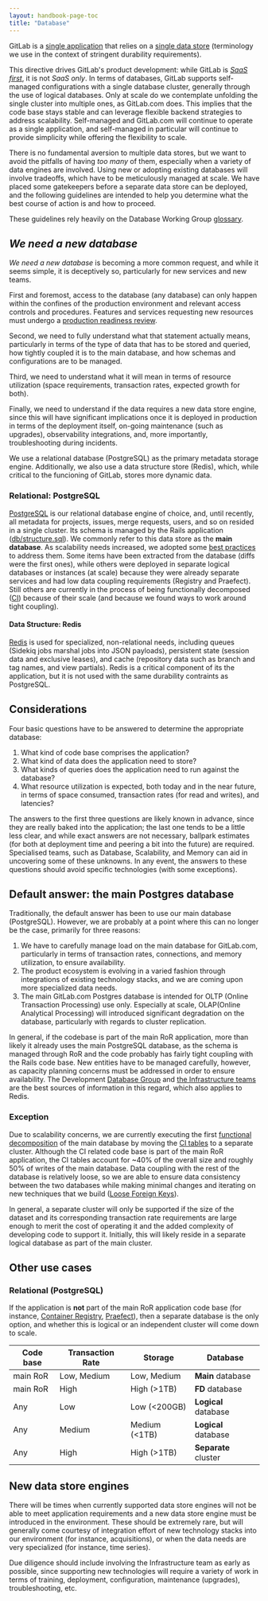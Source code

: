```yaml
---
layout: handbook-page-toc
title: "Database"
---
```


GitLab is a [single application](https://about.gitlab.com/handbook/product/single-application/) that relies on a [single data store](https://about.gitlab.com/handbook/product/single-application/#single-data-store) (terminology we use in the context of stringent durability requirements).

This directive drives GitLab's product development: while GitLab is [*SaaS first*](https://about.gitlab.com/direction/#product-strategy), it is not *SaaS only*. In terms of databases, GitLab supports self-managed configurations with a single database cluster, generally through the use of logical databases. Only at scale do we contemplate unfolding the single cluster into multiple ones, as GitLab.com does. This implies that the code base stays stable and can leverage flexible backend strategies to address scalability. Self-managed and GitLab.com will continue to operate as a single application, and self-managed in particular will continue to provide simplicity while offering the flexibility to scale.

There is no fundamental aversion to multiple data stores, but we want to avoid the pitfalls of having *too many* of them, especially when a variety of data engines are involved. Using new or adopting existing databases will involve tradeoffs, which have to be meticulously managed at scale. We have placed some gatekeepers before a separate data store can be deployed, and the following guidelines are intended to help you determine what the best course of action is and how to proceed.

These guidelines rely heavily on the Database Working Group [glossary](/company/team/structure/working-groups/database-scalability/#glossary).

## *We need a new database*

*We need a new database* is becoming a more common request, and while it seems simple, it is deceptively so, particularly for new services and new teams.

First and foremost, access to the database (any database) can only happen within the confines of the production environment and relevant access controls and procedures. Features and services requesting new resources must undergo a [production readiness review](https://about.gitlab.com/handbook/engineering/infrastructure/production/readiness/).

Second, we need to fully understand what that statement actually means, particularly in terms of the type of data that has to be stored and queried, how tightly coupled it is to the main database, and how schemas and configurations are to be managed. 

Third, we need to understand what it will mean in terms of resource utilization (space requirements, transaction rates, expected growth for both). 

Finally, we need to understand if the data requires a new data store engine, since this will have significant implications once it is deployed in production in terms of the deployment itself, on-going maintenance (such as upgrades), observability integrations, and, more importantly, troubleshooting during incidents.

We use a relational database (PostgreSQL) as the primary metadata storage engine. Additionally, we also use a data structure store (Redis), which, while critical to the funcioning of GitLab, stores more dynamic data.

### Relational: PostgreSQL

[PostgreSQL](https://docs.gitlab.com/ee/development/scalability.html#postgresql) is our relational database engine of choice, and, until recently, all metadata for projects, issues, merge requests, users, and so on resided in a single cluster. Its schema is managed by the Rails application ([db/structure.sql](https://gitlab.com/gitlab-org/gitlab/-/blob/master/db/structure.sql)). We commonly refer to this data store as the **main database**. As scalability needs increased, we adopted some [best practices](https://about.gitlab.com/handbook/engineering/architecture/practice/scalability/) to address them. Some items have been extracted from the database (diffs were the first ones), while others were deployed in separate logical databases or instances (at scale) because they were already separate services and had low data coupling requirements (Registry and Praefect). Still others are currently in the process of being functionally decomposed ([CI](https://gitlab.com/groups/gitlab-org/-/epics/6168)) because of their scale (and because we found ways to work around tight coupling).

#### Data Structure: Redis

[Redis](https://docs.gitlab.com/ee/development/scalability.html#redis) is used for specialized, non-relational needs, including queues (Sidekiq jobs marshal jobs into JSON payloads), persistent state (session data and exclusive leases), and cache (repository data such as branch and tag names, and view partials). Redis is a critical component of its the application, but it is not used with the same durability contraints as PostgreSQL.

## Considerations

Four basic questions have to be answered to determine the appropriate database:

1. What kind of code base comprises the application?
1. What kind of data does the application need to store?
1. What kinds of queries does the application need to run against the database?
1. What resource utilization is expected, both today and in the near future, in terms of space consumed, transaction rates (for read and writes), and latencies?

The answers to the first three questions are likely known in advance, since they are really baked into the application; the last one tends to be a little less clear, and while exact answers are not necessary, ballpark estimates (for both at deployment time and peering a bit into the future) are required. Specialised teams, such as Database, Scalability, and Memory can aid in uncovering some of these unknowns. In any event, the answers to these questions should avoid specific technologies (with some exceptions).

## Default answer: the main Postgres database

Traditionally, the default answer has been to use our main database (PostgreSQL). However, we are probably at a point where this can no longer be the case, primarily for three reasons:

1. We have to carefully manage load on the main database for GitLab.com, particularly in terms of transaction rates, connections, and memory utilization, to ensure availability.
1. The product ecosystem is evolving in a varied fashion through integrations of existing technology stacks, and we are coming upon more specialized data needs.
1. The main GitLab.com Postgres database is intended for OLTP (Online Transaction Processing) use only. Especially at scale, OLAP(Online Analytical Processing) will introduced significant degradation on the database, particularly with regards to cluster replication.

In general, if the codebase is part of the main RoR application, more than likely it already uses the main PostgreSQL database, as the schema is managed through RoR and the code probably has fairly tight coupling with the Rails code base. New entities have to be managed carefully, however, as capacity planning concerns must be addressed in order to ensure availability. The Development [Database Group](https://about.gitlab.com/handbook/engineering/development/enablement/database/) and [the Infrastructure teams](https://about.gitlab.com/handbook/engineering/infrastructure/team) are the best sources of information in this regard, which also applies to Redis.

### Exception

Due to scalability concerns, we are currently executing the first [functional decomposition](https://gitlab.com/groups/gitlab-org/-/epics/6168) of the main database by moving the [CI tables](https://gitlab.com/groups/gitlab-org/-/epics/6167) to a separate cluster. Although the CI related code base is part of the main RoR application, the CI tables account for \~40% of the overall size and roughly 50% of writes of the main database. Data coupling with the rest of the database is relatively loose, so we are able to ensure data consistency between the two databases while making minimal changes and iterating on new techniques that we build ([Loose Foreign Keys](https://docs.gitlab.com/ee/development/database/loose_foreign_keys.html)).

In general, a separate cluster will only be supported if the size of the dataset and its corresponding transaction rate requirements are large enough to merit the cost of operating it and the added complexity of developing code to support it. Initially, this will likely reside in a separate logical database as part of the main cluster.

## Other use cases

### Relational (PostgreSQL)

If the application is **not** part of the main RoR application code base (for instance, [Container Registry](https://gitlab.com/gitlab-org/container-registry), [Praefect](https://gitlab.com/gitlab-org/gitaly)), then a separate database is the only option, and whether this is logical or an independent cluster will come down to scale.

| Code base | Transaction Rate | Storage       | Database             |
| --------- | ---------------- | ------------- | -------------------- |
| main RoR  | Low, Medium      | Low, Medium   | **Main** database    |
| main RoR  | High             | High (>1TB)   | **FD** database      |
| Any       | Low              | Low (<200GB)  | **Logical** database |
| Any       | Medium           | Medium (<1TB) | **Logical** database |
| Any       | High             | High (>1TB)   | **Separate** cluster |

## New data store engines

There will be times when currently supported data store engines will not be able to meet application requirements and a new data store engine must be introduced in the environment. These should be extremely rare, but will generally come courtesy of integration effort of new technology stacks into our environment (for instance, acquisitions), or when the data needs are very specialized (for instance, time series).

Due diligence should include involving the Infrastructure team as early as possible, since supporting new technologies will require a variety of work in terms of training, deployment, configuration, maintenance (upgrades), troubleshooting, etc.
